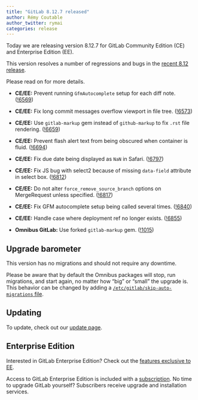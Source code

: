 ```yaml
---
title: "GitLab 8.12.7 released"
author: Rémy Coutable
author_twitter: rymai
categories: release
---
```


Today we are releasing version 8.12.7 for GitLab Community Edition (CE) and
Enterprise Edition (EE).

This version resolves a number of regressions and bugs in the [recent 8.12
release](/2016/09/22/gitlab-8-12-released).

Please read on for more details.

<!-- more -->

- **CE/EE:** Prevent running `GfmAutocomplete` setup for each diff note. ([!6569])
- **CE/EE:** Fix long commit messages overflow viewport in file tree. ([!6573])
- **CE/EE:** Use `gitlab-markup` gem instead of `github-markup` to fix `.rst` file rendering. ([!6659])
- **CE/EE:** Prevent flash alert text from being obscured when container is fluid. ([!6694])
- **CE/EE:** Fix due date being displayed as `NaN` in Safari. ([!6797])
- **CE/EE:** Fix JS bug with select2 because of missing `data-field` attribute in select box. ([!6812])
- **CE/EE:** Do not alter `force_remove_source_branch` options on MergeRequest unless specified. ([!6817])
- **CE/EE:** Fix GFM autocomplete setup being called several times. ([!6840])
- **CE/EE:** Handle case where deployment ref no longer exists. ([!6855])

- **Omnibus GitLab:** Use forked `gitlab-markup` gem. ([!1015])

[!6569]: https://gitlab.com/gitlab-org/gitlab-ce/merge_requests/6569
[!6573]: https://gitlab.com/gitlab-org/gitlab-ce/merge_requests/6573
[!6659]: https://gitlab.com/gitlab-org/gitlab-ce/merge_requests/6659
[!6694]: https://gitlab.com/gitlab-org/gitlab-ce/merge_requests/6694
[!6797]: https://gitlab.com/gitlab-org/gitlab-ce/merge_requests/6797
[!6812]: https://gitlab.com/gitlab-org/gitlab-ce/merge_requests/6812
[!6817]: https://gitlab.com/gitlab-org/gitlab-ce/merge_requests/6817
[!6840]: https://gitlab.com/gitlab-org/gitlab-ce/merge_requests/6840
[!6855]: https://gitlab.com/gitlab-org/gitlab-ce/merge_requests/6855

[!1015]: https://gitlab.com/gitlab-org/omnibus-gitlab/merge_requests/1015

## Upgrade barometer

This version has no migrations and should not require any downtime.

Please be aware that by default the Omnibus packages will stop, run migrations,
and start again, no matter how “big” or “small” the upgrade is. This behavior
can be changed by adding a [`/etc/gitlab/skip-auto-migrations`
file](http://doc.gitlab.com/omnibus/update/README.html).

## Updating

To update, check out our [update page](https://about.gitlab.com/update/).

## Enterprise Edition

Interested in GitLab Enterprise Edition? Check out the [features exclusive to
EE](https://about.gitlab.com/features/#enterprise).

Access to GitLab Enterprise Edition is included with a [subscription](https://about.gitlab.com/pricing/).
No time to upgrade GitLab yourself? Subscribers receive upgrade and installation
services.
